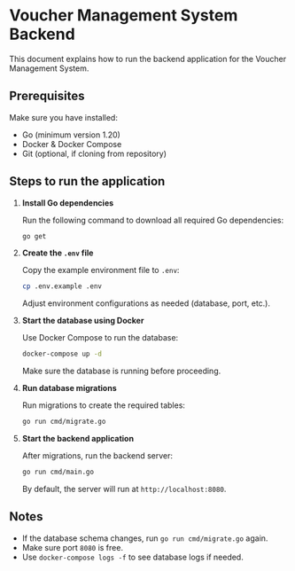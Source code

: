 # Voucher Management System Backend

This document explains how to run the backend application for the Voucher Management System.

## Prerequisites

Make sure you have installed:

* Go (minimum version 1.20)
* Docker & Docker Compose
* Git (optional, if cloning from repository)

## Steps to run the application

1. **Install Go dependencies**

   Run the following command to download all required Go dependencies:

   ```bash
   go get
   ```

2. **Create the `.env` file**

   Copy the example environment file to `.env`:

   ```bash
   cp .env.example .env
   ```

   Adjust environment configurations as needed (database, port, etc.).

3. **Start the database using Docker**

   Use Docker Compose to run the database:

   ```bash
   docker-compose up -d
   ```

   Make sure the database is running before proceeding.

4. **Run database migrations**

   Run migrations to create the required tables:

   ```bash
   go run cmd/migrate.go
   ```

5. **Start the backend application**

   After migrations, run the backend server:

   ```bash
   go run cmd/main.go
   ```

   By default, the server will run at `http://localhost:8080`.

## Notes

* If the database schema changes, run `go run cmd/migrate.go` again.
* Make sure port `8080` is free.
* Use `docker-compose logs -f` to see database logs if needed.
